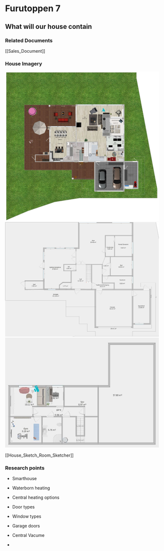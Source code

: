 # Furutoppen 7

## What will our house contain

### Related Documents
[[Sales_Document]] 


### House Imagery

![Floorplan 1st floor|250](https://github.com/Killeck/7/blob/master/images/floor1house1.JPG)
![Draft basement floorplan|250](https://github.com/Killeck/7/blob/master/images/floorplan1house2.JPG)
![Draft basement floorplan|250](https://github.com/Killeck/7/blob/master/images/floorplan0house1.JPG)

[[House_Sketch_Room_Sketcher]]

### Research points

- Smarthouse

- Waterborn heating

- Central heating options

- Door types

- Window types

- Garage doors

- Central Vacume

-  


